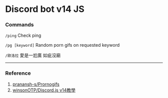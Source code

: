 # Discord bot v14 JS

### Commands
`/ping` Check ping  
  
`/pg [keyword]` Random porn gifs on requested keyword  
  
`/歐洛拉` 愛是一尬廣 如疵沒廟  
  
---
### Reference 
1) [pranansh-s/Prornogifs](https://github.com/pranansh-s/Pornogifs)  
2) [winsonOTP/Discord.js v14教學](https://hackmd.io/@winsonOTP/discord-js-v14-ep0)
